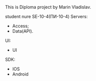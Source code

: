 This is Diploma project by Marin Vladislav.

student nure SE-10-4(ПИ-10-4)
Servers:
 - Access;
 - Data(API).

UI:
 - UI

SDK:
 - IOS
 - Android
